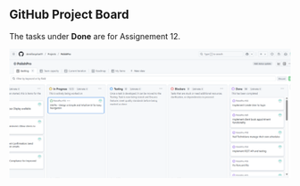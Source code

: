 ## GitHub Project Board 

The tasks under **Done** are for Assignement 12.

![updateboard1](https://github.com/demifarquhar01/PolishPro/blob/f7cf051c5dd29b3d7f0ef1734a94ad684216c6c1/polishpro/src/img/updateboard1.png)
